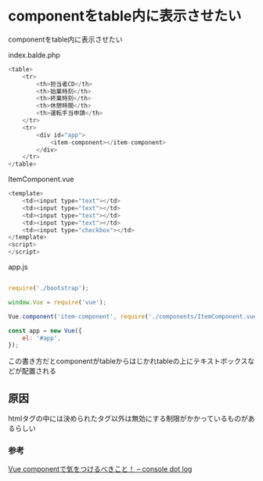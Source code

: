 # componentをtable内に表示させたい

componentをtable内に表示させたい


index.balde.php

```php
<table>
    <tr>
        <th>担当者CD</th>
        <th>始業時刻</th>
        <th>終業時刻</th>
        <th>休憩時間</th>
        <th>運転手当申請</th>
    </tr>
    <tr>
        <div id="app">
            <item-component></item-component>
        </div>
    </tr>
</table>
```

ItemComponent.vue

```php
<template>
    <td><input type="text"></td>
    <td><input type="text"></td>
    <td><input type="text"></td>
    <td><input type="text"></td>
    <td><input type="checkbox"></td>
</template>
<script>
</script>
```

app.js

```javascript

require('./bootstrap');

window.Vue = require('vue');

Vue.component('item-component', require('./components/ItemComponent.vue').default);

const app = new Vue({
    el: '#app',
});
```

この書き方だとcomponentがtableからはじかれtableの上にテキストボックスなどが配置される

## 原因

htmlタグの中には決められたタグ以外は無効にする制限がかかっているものがあるらしい

### 参考

[Vue componentで気をつけるべきこと！ – console dot log](https://blog.capilano-fw.com/?p=523)